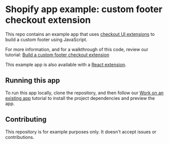 # Shopify app example: custom footer checkout extension

This repo contains an example app that uses [checkout UI extensions](https://shopify.dev/docs/api/checkout-ui-extensions) to build a custom footer using JavaScript.

For more information, and for a walkthrough of this code, review our tutorial: [Build a custom footer checkout extension](https://shopify.dev/docs/apps/checkout/custom/banners/build?framework=javascript)

This example app is also available with a [React extension](https://github.com/Shopify/example-checkout--custom-footer--react).

## Running this app

To run this app locally, clone the repository, and then follow our [Work on an existing app](https://shopify.dev/docs/apps/tools/cli/existing) tutorial to install the project dependencies and preview the app.

## Contributing

This repository is for example purposes only. It doesn't accept issues or contributions.
